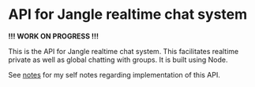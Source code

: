 # API for Jangle realtime chat system

**!!! WORK ON PROGRESS !!!**

This is the API for Jangle realtime chat system. This facilitates realtime private as well as global chatting with groups. It is built using Node.

See [notes](notes.md) for my self notes regarding implementation of this API.